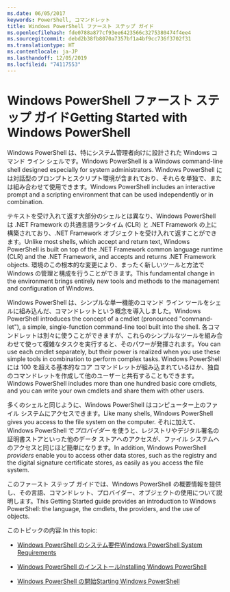 ```yaml
---
ms.date: 06/05/2017
keywords: PowerShell, コマンドレット
title: Windows PowerShell ファースト ステップ ガイド
ms.openlocfilehash: fde0788a877cf93ee6423566c3275380474f4ee4
ms.sourcegitcommit: debd2b38fb8070a7357bf1a4bf9cc736f3702f31
ms.translationtype: HT
ms.contentlocale: ja-JP
ms.lasthandoff: 12/05/2019
ms.locfileid: "74117553"
---
```

# <a name="getting-started-with-windows-powershell"></a><span data-ttu-id="d10c7-103">Windows PowerShell ファースト ステップ ガイド</span><span class="sxs-lookup"><span data-stu-id="d10c7-103">Getting Started with Windows PowerShell</span></span>
<span data-ttu-id="d10c7-104">Windows PowerShell は、特にシステム管理者向けに設計された Windows コマンド ライン シェルです。</span><span class="sxs-lookup"><span data-stu-id="d10c7-104">Windows PowerShell is a Windows command-line shell designed especially for system administrators.</span></span> <span data-ttu-id="d10c7-105">Windows PowerShell には対話型のプロンプトとスクリプト環境が含まれており、それらを単独で、または組み合わせて使用できます。</span><span class="sxs-lookup"><span data-stu-id="d10c7-105">Windows PowerShell includes an interactive prompt and a scripting environment that can be used independently or in combination.</span></span>

<span data-ttu-id="d10c7-106">テキストを受け入れて返す大部分のシェルとは異なり、Windows PowerShell は .NET Framework の共通言語ランタイム (CLR) と .NET Framework の上に構築されており、.NET Framework オブジェクトを受け入れて返すことができます。</span><span class="sxs-lookup"><span data-stu-id="d10c7-106">Unlike most shells, which accept and return text, Windows PowerShell is built on top of the .NET Framework common language runtime (CLR) and the .NET Framework, and accepts and returns .NET Framework objects.</span></span> <span data-ttu-id="d10c7-107">環境のこの根本的な変更により、まったく新しいツールと方法で Windows の管理と構成を行うことができます。</span><span class="sxs-lookup"><span data-stu-id="d10c7-107">This fundamental change in the environment brings entirely new tools and methods to the management and configuration of Windows.</span></span>

<span data-ttu-id="d10c7-108">Windows PowerShell は、シンプルな単一機能のコマンド ライン ツールをシェルに組み込んだ、コマンドレットという概念を導入しました。</span><span class="sxs-lookup"><span data-stu-id="d10c7-108">Windows PowerShell introduces the concept of a cmdlet (pronounced "command-let"), a simple, single-function command-line tool built into the shell.</span></span> <span data-ttu-id="d10c7-109">各コマンドレットは別々に使うことができますが、これらのシンプルなツールを組み合わせて使って複雑なタスクを実行すると、そのパワーが発揮されます。</span><span class="sxs-lookup"><span data-stu-id="d10c7-109">You can use each cmdlet separately, but their power is realized when you use these simple tools in combination to perform complex tasks.</span></span> <span data-ttu-id="d10c7-110">Windows PowerShell には 100 を超える基本的なコア コマンドレットが組み込まれているほか、独自のコマンドレットを作成して他のユーザーと共有することもできます。</span><span class="sxs-lookup"><span data-stu-id="d10c7-110">Windows PowerShell includes more than one hundred basic core cmdlets, and you can write your own cmdlets and share them with other users.</span></span>

<span data-ttu-id="d10c7-111">多くのシェルと同じように、Windows PowerShell はコンピューター上のファイル システムにアクセスできます。</span><span class="sxs-lookup"><span data-stu-id="d10c7-111">Like many shells, Windows PowerShell gives you access to the file system on the computer.</span></span> <span data-ttu-id="d10c7-112">それに加えて、Windows PowerShell で*プロバイダー* を使うと、レジストリやデジタル署名の証明書ストアといった他のデータ ストアへのアクセスが、ファイル システムへのアクセスと同じほど簡単になります。</span><span class="sxs-lookup"><span data-stu-id="d10c7-112">In addition, Windows PowerShell *providers* enable you to access other data stores, such as the registry and the digital signature certificate stores, as easily as you access the file system.</span></span>

<span data-ttu-id="d10c7-113">このファースト ステップ ガイドでは、Windows PowerShell の概要情報を提供し、その言語、コマンドレット、プロバイダー、オブジェクトの使用について説明します。</span><span class="sxs-lookup"><span data-stu-id="d10c7-113">This Getting Started guide provides an introduction to Windows PowerShell: the language, the cmdlets, the providers, and the use of objects.</span></span>

<span data-ttu-id="d10c7-114">このトピックの内容:</span><span class="sxs-lookup"><span data-stu-id="d10c7-114">In this topic:</span></span>

- [<span data-ttu-id="d10c7-115">Windows PowerShell のシステム要件</span><span class="sxs-lookup"><span data-stu-id="d10c7-115">Windows PowerShell System Requirements</span></span>](../install/Windows-PowerShell-System-Requirements.md)

- [<span data-ttu-id="d10c7-116">Windows PowerShell のインストール</span><span class="sxs-lookup"><span data-stu-id="d10c7-116">Installing Windows PowerShell</span></span>](../install/Installing-Windows-PowerShell.md)

- [<span data-ttu-id="d10c7-117">Windows PowerShell の開始</span><span class="sxs-lookup"><span data-stu-id="d10c7-117">Starting Windows PowerShell</span></span>](Starting-Windows-PowerShell.md)
